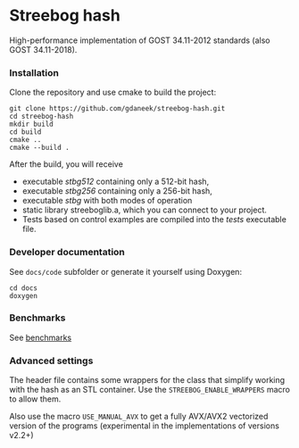 # Streebog hash

High-performance implementation of GOST 34.11-2012 standards (also GOST 34.11-2018).

### Installation

Clone the repository and use cmake to build the project:

```
git clone https://github.com/gdaneek/streebog-hash.git
cd streebog-hash
mkdir build
cd build
cmake ..
cmake --build .
```

After the build, you will receive
- executable *stbg512* containing only a 512-bit hash, 
- executable *stbg256* containing only a 256-bit hash, 
- executable *stbg* with both modes of operation
- static library streeboglib.a, which you can connect to your project. 
- Tests based on control examples are compiled into the *tests* executable file.

### Developer documentation

See `docs/code` subfolder or generate it yourself using Doxygen:
```
cd docs
doxygen
```

### Benchmarks

See [benchmarks](docs/benchmarks.md)

### Advanced settings

The header file contains some wrappers for the class that simplify working with the hash as an STL container. Use the `STREEBOG_ENABLE_WRAPPERS` macro to allow them.

Also use the macro `USE_MANUAL_AVX` to get a fully AVX/AVX2 vectorized version of the programs (experimental  in the implementations of versions v2.2+)

